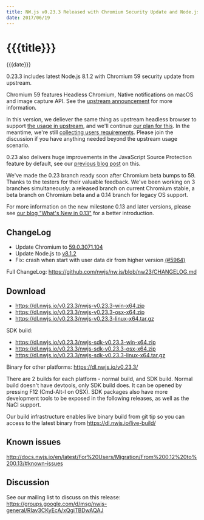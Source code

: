 ```yaml
---
title: NW.js v0.23.3 Released with Chromium Security Update and Node.js 8.1.2
date: 2017/06/19
---
```

# {{{title}}}
{{{date}}}

0.23.3 includes latest Node.js 8.1.2 with Chromium 59 security update from upstream.

Chromium 59 features Headless Chromium, Native notifications on macOS and image capture API. See the [upstream announcement](https://developers.google.com/web/updates/2017/05/nic59) for more information.

In this version, we deliever the same thing as upstream headless browser to support [the usage in upstream](https://developers.google.com/web/updates/2017/04/headless-chrome), and we'll continue [our plan for this](https://github.com/nwjs/nw.js/issues/769#issuecomment-294064358). In the meantime, we're still [collecting users requirements](https://github.com/nwjs/nw.js/issues/769#issuecomment-259867271). Please join the discussion if you have anything needed beyond the upstream usage scenario.

0.23 also delivers huge improvements in the JavaScript Source Protection feature by default, see our [previous blog post](https://nwjs.io/blog/js-src-protect-perf/) on this.

We've made the 0.23 branch ready soon after Chromium beta bumps to 59. Thanks to the testers for their valuable feedback. We've been working on 3 branches simultaneously: a released branch on current Chromium stable, a beta branch on Chromium beta and a 0.14 branch for legacy OS support.

For more information on the new milestone 0.13 and later versions, please see [our blog "What's New in 0.13"](/blog/whats-new-in-0.13) for a better introduction.

## ChangeLog

- Update Chromium to [59.0.3071.104](https://chromereleases.googleblog.com/2017/06/stable-channel-update-for-desktop_15.html)
- Update Node.js to [v8.1.2](https://nodejs.org/en/blog/release/v8.1.2/)
- Fix: crash when start with user data dir from higher version [(#5964)](https://github.com/nwjs/nw.js/issues/5964)

Full ChangeLog: https://github.com/nwjs/nw.js/blob/nw23/CHANGELOG.md

## Download 

* https://dl.nwjs.io/v0.23.3/nwjs-v0.23.3-win-x64.zip 
* https://dl.nwjs.io/v0.23.3/nwjs-v0.23.3-osx-x64.zip 
* https://dl.nwjs.io/v0.23.3/nwjs-v0.23.3-linux-x64.tar.gz 

SDK build: 
* https://dl.nwjs.io/v0.23.3/nwjs-sdk-v0.23.3-win-x64.zip 
* https://dl.nwjs.io/v0.23.3/nwjs-sdk-v0.23.3-osx-x64.zip 
* https://dl.nwjs.io/v0.23.3/nwjs-sdk-v0.23.3-linux-x64.tar.gz 

Binary for other platforms: https://dl.nwjs.io/v0.23.3/ 

There are 2 builds for each platform - normal build, and SDK build. Normal build doesn't have devtools, only SDK build does. lt can be opened by pressing F12 (Cmd-Alt-I on OSX). SDK packages also have more development tools to be exposed in the following releases, as well as the NaCl support.

Our build infrastructure enables live binary build from git tip so you can access to the latest binary from https://dl.nwjs.io/live-build/ 

## Known issues 
 
http://docs.nwjs.io/en/latest/For%20Users/Migration/From%200.12%20to%200.13/#known-issues

## Discussion

See our mailing list to discuss on this release: https://groups.google.com/d/msg/nwjs-general/RIav3CKyEcA/xQgiTBDwAQAJ
